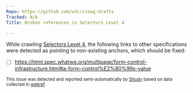 ```yaml
---
Repo: https://github.com/w3c/csswg-drafts
Tracked: N/A
Title: Broken references in Selectors Level 4

---
```


While crawling [Selectors Level 4](https://drafts.csswg.org/selectors/), the following links to other specifications were detected as pointing to non-existing anchors, which should be fixed:
* [ ] https://html.spec.whatwg.org/multipage/form-control-infrastructure.html#a-form-control%E2%80%99s-value

<sub>This issue was detected and reported semi-automatically by [Strudy](https://github.com/w3c/strudy/) based on data collected in [webref](https://github.com/w3c/webref/).</sub>